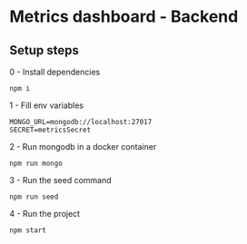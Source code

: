 # Metrics dashboard - Backend

## Setup steps
0 - Install dependencies
```shell
npm i
```
1 - Fill env variables
```dotenv
MONGO_URL=mongodb://localhost:27017
SECRET=metricsSecret
```
2 - Run mongodb in a docker container
```shell
npm run mongo
```
3 - Run the seed command
```shell
npm run seed
```
4 - Run the project
```shell
npm start
```
